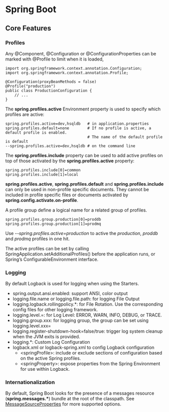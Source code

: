 # Spring Boot

## Core Features
    
### Profiles
Any @Component, @Configuration or @ConfigurationProperties can be marked with @Profile to limit when it is loaded,

```
import org.springframework.context.annotation.Configuration;
import org.springframework.context.annotation.Profile;

@Configuration(proxyBeanMethods = false)
@Profile("production")
public class ProductionConfiguration {
    // ...
}
```

The **spring.profiles.active** Environment property is used to specify which profiles are active:
```
spring.profiles.active=dev,hsqldb   # in application.properties
spring.profiles.default=none        # If no profile is active, a default profile is enabled. 
                                    # The name of the default profile is default
--spring.profiles.active=dev,hsqldb # on the command line
```

The **spring.profiles.include** property can be used to add active profiles on top of those activated by the **spring.profiles.active** property:
```
spring.profiles.include[0]=common
spring.profiles.include[1]=local
```
**spring.profiles.active**, **spring.profiles.default** and **spring.profiles.include** can only be used in non-profile specific documents. They cannot be included in profile specific files or documents activated by **spring.config.activate.on-profile**.

A profile group define a logical name for a related group of profiles.
```
spring.profiles.group.production[0]=proddb
spring.profiles.group.production[1]=prodmq
```
Use *--spring.profiles.active=production* to active the *production*, *proddb* and *prodmq* profiles in one hit.

The active profiles can be set by calling SpringApplication.setAdditionalProfiles() before the application runs, or Spring’s ConfigurableEnvironment interface.

### Logging

By default Logback is used for logging when using the Starters. 

- spring.output.ansi.enabled: support ANSI, color output
- logging.file.name or logging.file.path: for logging File Output
- logging.logback.rollingpolicy.\*: for File Rotation. Use the corresponding config files for other logging framework.
- logging.level.<logger-name>=<level>: for Log Level: ERROR, WARN, INFO, DEBUG, or TRACE.
- logging.group.xxx: for logging group, the group can be set using logging.level.xxx=<level>
- logging.register-shutdown-hook=false/true: trigger log system cleanup when the JVM exits is provided.
- logging.\*: Custom Log Configuration    
- logback.xml or logback-spring.xml to config Logback configuration
     - \<springProfile\>: include or exclude sections of configuration based on the active Spring profiles.
     - \<springProperty\>: expose properties from the Spring Environment for use within Logback.

### Internationalization
    
By default, Spring Boot looks for the presence of a messages resource (**spring.messages.\***) bundle at the root of the classpath. See [MessageSourceProperties](https://github.com/spring-projects/spring-boot/blob/v2.7.3/spring-boot-project/spring-boot-autoconfigure/src/main/java/org/springframework/boot/autoconfigure/context/MessageSourceProperties.java) for more supported options.
